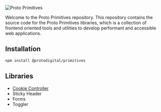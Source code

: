 ![Proto Primitives](https://github.com/ProtoDigitalUK/proto_primitives/blob/master/banner.png?raw=true)

Welcome to the Proto Primitives repository. This repository contains the source code for the Proto Primitives libraries, which is a collection of frontend oriented tools and utilities to develop performant and accessible web applications.

## Installation

```bash
npm install @protodigital/primitives
```

## Libraries

- [Cookie Controller](https://github.com/ProtoDigitalUK/proto_primitives/tree/master/packages/cookie-controller)
- Sticky Header
- Forms
- Toggler
